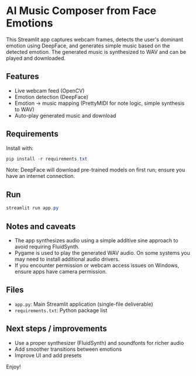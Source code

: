 # AI Music Composer from Face Emotions

This Streamlit app captures webcam frames, detects the user's dominant emotion using DeepFace, and generates simple music based on the detected emotion. The generated music is synthesized to WAV and can be played and downloaded.

## Features

- Live webcam feed (OpenCV)
- Emotion detection (DeepFace)
- Emotion -> music mapping (PrettyMIDI for note logic, simple synthesis to WAV)
- Auto-play generated music and download

## Requirements

Install with:

```powershell
pip install -r requirements.txt
```

Note: DeepFace will download pre-trained models on first run; ensure you have an internet connection.

## Run

```powershell
streamlit run app.py
```

## Notes and caveats

- The app synthesizes audio using a simple additive sine approach to avoid requiring FluidSynth.
- Pygame is used to play the generated WAV audio. On some systems you may need to install additional audio drivers.
- If you encounter permission or webcam access issues on Windows, ensure apps have camera permission.

## Files

- `app.py`: Main Streamlit application (single-file deliverable)
- `requirements.txt`: Python package list

## Next steps / improvements

- Use a proper synthesizer (FluidSynth) and soundfonts for richer audio
- Add smoother transitions between emotions
- Improve UI and add presets

Enjoy!
